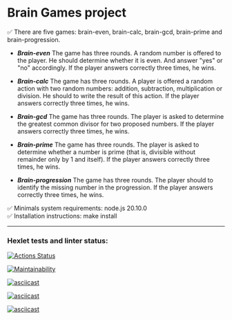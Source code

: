# Brain Games project

:white_check_mark: There are five games: brain-even, brain-calc, brain-gcd, brain-prime and brain-progression.

- **_Brain-even_**
  The game has three rounds. A random number is offered to the player. He should determine whether it is even. And answer "yes" or "no" accordingly. If the player answers correctly three times, he wins.
- **_Brain-calc_**
  The game has three rounds. A player is offered a random action with two random numbers: addition, subtraction, multiplication or division. He should to write the result of this action. If the player answers correctly three times, he wins.

- **_Brain-gcd_**
  The game has three rounds. The player is asked to determine the greatest common divisor for two proposed numbers. If the player answers correctly three times, he wins.
- **_Brain-prime_**
  The game has three rounds. The player is asked to determine whether a number is prime (that is, divisible without remainder only by 1 and itself). If the player answers correctly three times, he wins.
- **_Brain-progression_**
  The game has three rounds. The player should to identify the missing number in the progression. If the player answers correctly three times, he wins.

:white_check_mark: Minimals system requirements: node.js 20.10.0  
:white_check_mark: Installation instructions: make install

---

### Hexlet tests and linter status:

[![Actions Status](https://github.com/SunrayFrei/frontend-project-44/actions/workflows/hexlet-check.yml/badge.svg)](https://github.com/SunrayFrei/frontend-project-44/actions)

[![Maintainability](https://api.codeclimate.com/v1/badges/c9661ae5ed6be588ccff/maintainability)](https://codeclimate.com/github/SunrayFrei/frontend-project-44/maintainability)

[![asciicast](https://asciinema.org/a/3Z0Rz3qBMbGOMqHW00gPXIDbJ.svg)](https://asciinema.org/a/3Z0Rz3qBMbGOMqHW00gPXIDbJ)

[![asciicast](https://asciinema.org/a/kzUjRojloClDgQAF6h4Qid8aP.svg)](https://asciinema.org/a/kzUjRojloClDgQAF6h4Qid8aP)

[![asciicast](https://asciinema.org/a/0wZCRrfUDyvkufxgTsPpJvkib.svg)](https://asciinema.org/a/0wZCRrfUDyvkufxgTsPpJvkib)
